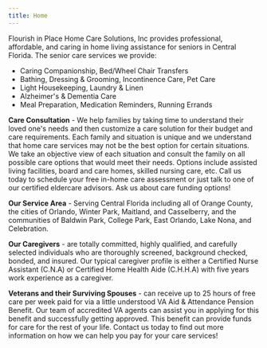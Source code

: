 ```yaml
---
title: Home
---
```


Flourish in Place Home Care Solutions, Inc provides professional, affordable, and caring in home living assistance for seniors in Central Florida. The senior care services we provide:

* Caring Companionship, Bed/Wheel Chair Transfers
* Bathing, Dressing & Grooming, Incontinence Care, Pet Care
* Light Housekeeping, Laundry & Linen
* Alzheimer's & Dementia Care
* Meal Preparation, Medication Reminders, Running Errands
 

**Care Consultation** - We help families by taking time to understand their loved one's needs and then customize a care solution for their budget and care requirements. Each family and situation is unique and we understand that home care services may not be the best option for certain situations. We take an objective view of each situation and consult the family on all possible care options that would meet their needs. Options include assisted living facilities, board and care homes, skilled nursing care, etc. Call us today to schedule your free in-home care assessment or just talk to one of our certified eldercare advisors. Ask us about care funding options!

**Our Service Area** - Serving Central Florida including all of Orange County, the cities of Orlando, Winter Park, Maitland, and Casselberry, and the communities of Baldwin Park, College Park, East Orlando, Lake Nona, and Celebration.

**Our Caregivers** - are totally committed, highly qualified, and carefully selected individuals who are thoroughly screened, background checked, bonded, and insured. Our typical caregiver profile is either a Certified Nurse Assistant (C.N.A) or Certified Home Health Aide (C.H.H.A) with five years work experience as a caregiver.

**Veterans and their Surviving Spouses** - can receive up to 25 hours of free care per week paid for via a little understood VA Aid & Attendance Pension Benefit. Our team of accredited VA agents can assist you in applying for this benefit and successfully getting approved. This benefit can provide funds for care for the rest of your life. Contact us today to find out more information on how we can help you pay for your care services!

